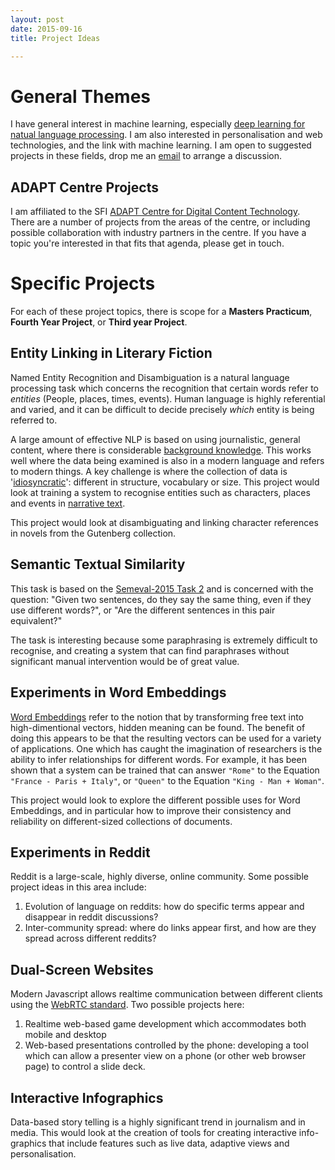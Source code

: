 ```yaml
---
layout: post
date: 2015-09-16
title: Project Ideas

---
```


# General Themes

I have general interest in machine learning, especially [deep learning for natual language processing](http://www.socher.org/index.php/DeepLearningTutorial/DeepLearningTutorial). I am also interested in personalisation and web technologies, and the link with machine learning. I am open to suggested projects in these fields, drop me an [email](malito:Alexander.OConnor@scss.tcd.ie) to arrange a discussion.

## ADAPT Centre Projects

I am affiliated to the SFI [ADAPT Centre for Digital Content
Technology](http://www.adaptcentre.ie). There are a number of projects from the
areas of the centre, or including possible collaboration with industry partners
in the centre. If you have a topic you're interested in that fits that agenda,
please get in touch.

# Specific Projects

For each of these project topics, there is scope for a __Masters Practicum__, __Fourth Year Project__, or __Third year Project__.

## Entity Linking in Literary Fiction

Named Entity Recognition and Disambiguation is a natural language processing task which concerns the recognition that certain words refer to _entities_ (People, places, times, events). Human language is highly referential and varied, and it can be difficult to decide precisely _which_ entity is being referred to.

A large amount of effective NLP is based on using journalistic, general content, where there is considerable [background knowledge](http://www.dlib.org/dlib/march06/crane/03crane.html). This works well where the data being examined is also in a modern language and refers to modern things. A key challenge is where the collection of data is '[idiosyncratic](http://dl.acm.org/citation.cfm?id=2568013)': different in structure, vocabulary or size. This project would look at training a system to recognise entities such as characters, places and events in [narrative text](http://anthology.aclweb.org/W/W11/W11-41.pdf#page=80).

This project would look at disambiguating and linking character references in novels from the Gutenberg collection.

## Semantic Textual Similarity

This task is based on the [Semeval-2015 Task 2](http://alt.qcri.org/semeval2015/task2/) and is concerned with the question:
     "Given two sentences, do they say the same thing, even if they use different words?", or "Are the different sentences in this pair equivalent?"

The task is interesting because some paraphrasing is extremely difficult to recognise, and creating a system that can find paraphrases without significant manual intervention would be of great value.

## Experiments in Word Embeddings

[Word Embeddings](http://colah.github.io/posts/2014-07-NLP-RNNs-Representations/) refer to the notion that by transforming free text into high-dimentional vectors, hidden meaning can be found. The benefit of doing this appears to be that the resulting vectors can be used for a variety of applications. One which has caught the imagination of researchers is the ability to infer relationships for different words. For example, it has been shown that a system can be trained that can answer ``"Rome"`` to the Equation ``"France - Paris + Italy"``, or ``"Queen"`` to the Equation ``"King - Man + Woman"``.

This project would look to explore the different possible uses for Word Embeddings, and in particular how to improve their consistency and reliability on different-sized collections of documents.

## Experiments in Reddit
Reddit is a large-scale, highly diverse, online community. Some possible
project ideas in this area include:

1. Evolution of language on reddits: how do specific terms appear and disappear
   in reddit discussions?
2. Inter-community spread: where do links appear first, and how are they spread
   across different reddits?

## Dual-Screen Websites

Modern Javascript allows realtime communication between different clients using
the [WebRTC standard](http://www.webrtc.org/). Two possible projects here:

1. Realtime web-based game development which accommodates both mobile and
   desktop
2. Web-based presentations controlled by the phone: developing a tool which can
   allow a presenter view on a phone (or other web browser page) to control a
slide deck.

## Interactive Infographics

Data-based story telling is a highly significant trend in journalism and in
media. This would look at the creation of tools for creating interactive
info-graphics that include features such as live data, adaptive views and
personalisation.
